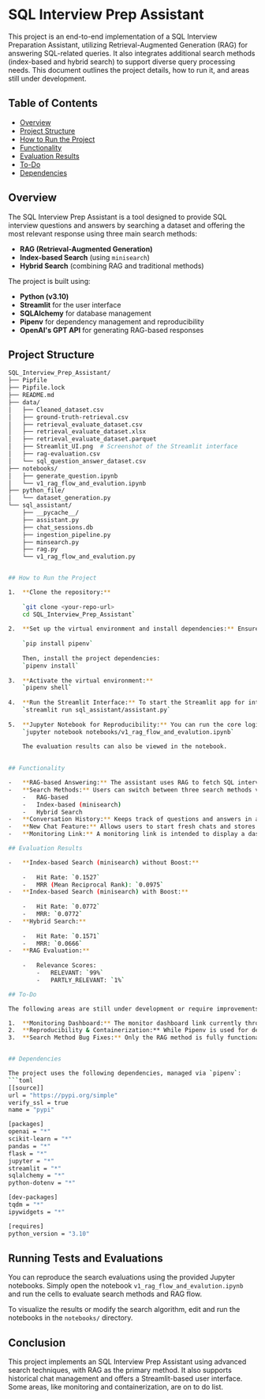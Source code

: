# SQL Interview Prep Assistant

This project is an end-to-end implementation of a SQL Interview Preparation Assistant, utilizing Retrieval-Augmented Generation (RAG) for answering SQL-related queries. It also integrates additional search methods (index-based and hybrid search) to support diverse query processing needs. This document outlines the project details, how to run it, and areas still under development.

## Table of Contents
- [Overview](#overview)
- [Project Structure](#project-structure)
- [How to Run the Project](#how-to-run-the-project)
- [Functionality](#functionality)
- [Evaluation Results](#evaluation-results)
- [To-Do](#to-do)
- [Dependencies](#dependencies)

## Overview

The SQL Interview Prep Assistant is a tool designed to provide SQL interview questions and answers by searching a dataset and offering the most relevant response using three main search methods:
- **RAG (Retrieval-Augmented Generation)**
- **Index-based Search** (using `minisearch`)
- **Hybrid Search** (combining RAG and traditional methods)

The project is built using:
- **Python (v3.10)**
- **Streamlit** for the user interface
- **SQLAlchemy** for database management
- **Pipenv** for dependency management and reproducibility
- **OpenAI's GPT API** for generating RAG-based responses

## Project Structure

```bash
SQL_Interview_Prep_Assistant/
├── Pipfile
├── Pipfile.lock
├── README.md
├── data/
│   ├── Cleaned_dataset.csv
│   ├── ground-truth-retrieval.csv
│   ├── retrieval_evaluate_dataset.csv
│   ├── retrieval_evaluate_dataset.xlsx
│   ├── retrieval_evaluate_dataset.parquet
│   ├── Streamlit_UI.png  # Screenshot of the Streamlit interface
│   ├── rag-evaluation.csv
│   └── sql_question_answer_dataset.csv
├── notebooks/
│   ├── generate_question.ipynb
│   └── v1_rag_flow_and_evalution.ipynb
├── python_file/
│   └── dataset_generation.py
└── sql_assistant/
    ├── __pycache__/
    ├── assistant.py
    ├── chat_sessions.db
    ├── ingestion_pipeline.py
    ├── minsearch.py
    ├── rag.py
    └── v1_rag_flow_and_evalution.py


## How to Run the Project

1.  **Clone the repository:**
      
    `git clone <your-repo-url>
    cd SQL_Interview_Prep_Assistant` 
    
2.  **Set up the virtual environment and install dependencies:** Ensure you have `pipenv` installed. If not, you can install it via pip:
    
    `pip install pipenv` 
    
    Then, install the project dependencies:    
    `pipenv install` 
    
3.  **Activate the virtual environment:**    
    `pipenv shell` 
    
4.  **Run the Streamlit Interface:** To start the Streamlit app for interacting with the SQL Interview Prep Assistant, run the following command:
    `streamlit run sql_assistant/assistant.py` 
    
5.  **Jupyter Notebook for Reproducibility:** You can run the core logic and evaluations in the provided Jupyter notebooks inside the `notebooks/` directory:
    `jupyter notebook notebooks/v1_rag_flow_and_evalution.ipynb` 
    
    The evaluation results can also be viewed in the notebook.
    

## Functionality

-   **RAG-based Answering:** The assistant uses RAG to fetch SQL interview questions and their answers based on relevance.
-   **Search Methods:** Users can switch between three search methods via the UI:
    -   RAG-based
    -   Index-based (minisearch)
    -   Hybrid Search
-   **Conversation History:** Keeps track of questions and answers in a chat format.
-   **New Chat Feature:** Allows users to start fresh chats and stores previous conversations in a database.
-   **Monitoring Link:** A monitoring link is intended to display a dashboard of chat history, but this feature is currently not functional (see [To-Do](#to-do)).

## Evaluation Results

-   **Index-based Search (minisearch) without Boost:**
    
    -   Hit Rate: `0.1527`
    -   MRR (Mean Reciprocal Rank): `0.0975`
-   **Index-based Search (minisearch) with Boost:**
    
    -   Hit Rate: `0.0772`
    -   MRR: `0.0772`
-   **Hybrid Search:**
    
    -   Hit Rate: `0.1571`
    -   MRR: `0.0666`
-   **RAG Evaluation:**
    
    -   Relevance Scores:
        -   RELEVANT: `99%`
        -   PARTLY_RELEVANT: `1%`

## To-Do

The following areas are still under development or require improvements:

1.  **Monitoring Dashboard:** The monitor dashboard link currently throws an error (`OperationalError: no such table: chat_sessions`). This needs to be fixed.
2.  **Reproducibility & Containerization:** While Pipenv is used for dependency management, the project still lacks containerization (e.g., Docker).
3.  **Search Method Bug Fixes:** Only the RAG method is fully functional. Index-based and hybrid search methods require further debugging to work correctly.


## Dependencies

The project uses the following dependencies, managed via `pipenv`:
```toml
[[source]]
url = "https://pypi.org/simple"
verify_ssl = true
name = "pypi"

[packages]
openai = "*"
scikit-learn = "*"
pandas = "*"
flask = "*"
jupyter = "*"
streamlit = "*"
sqlalchemy = "*"
python-dotenv = "*"

[dev-packages]
tqdm = "*"
ipywidgets = "*"

[requires]
python_version = "3.10"
```

## Running Tests and Evaluations

You can reproduce the search evaluations using the provided Jupyter notebooks. Simply open the notebook `v1_rag_flow_and_evalution.ipynb` and run the cells to evaluate search methods and RAG flow.

To visualize the results or modify the search algorithm, edit and run the notebooks in the `notebooks/` directory.

## Conclusion

This project implements an SQL Interview Prep Assistant using advanced search techniques, with RAG as the primary method. It also supports historical chat management and offers a Streamlit-based user interface. Some areas, like monitoring and containerization, are on to do list.
